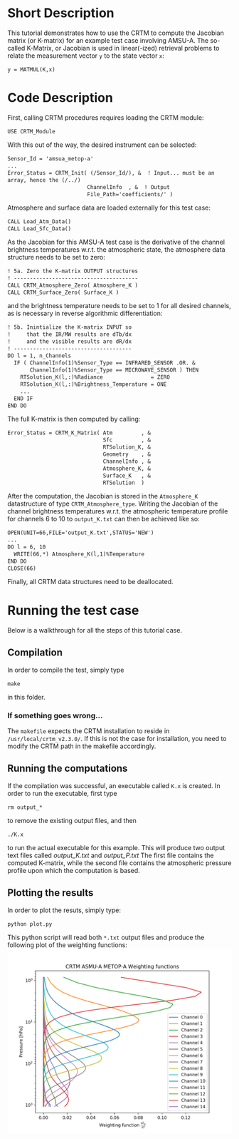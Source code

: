 # Short Description
This tutorial demonstrates how to use the CRTM to compute the Jacobian matrix (or K-matrix) for an example test case involving AMSU-A.
The so-called K-Matrix, or Jacobian is used in linear(-ized) retrieval problems to relate the measurement vector `y` to the state vector `x`:
```Fortran
y = MATMUL(K,x)
```
# Code Description
First, calling CRTM procedures requires loading the CRTM module:
```Fortran
USE CRTM_Module
```
With this out of the way, the desired instrument can be selected:
```Fortran
Sensor_Id = 'amsua_metop-a'
...
Error_Status = CRTM_Init( (/Sensor_Id/), &  ! Input... must be an array, hence the (/../)
                         ChannelInfo  , &  ! Output
                         File_Path='coefficients/' )
```
Atmosphere and surface data are loaded externally for this test case:
```Fortran
CALL Load_Atm_Data()
CALL Load_Sfc_Data()
```
As the Jacobian for this AMSU-A test case is the derivative of the channel brightness temperatures w.r.t. the atmospheric state, the atmosphere data structure needs to be set to zero:
```Fortran
! 5a. Zero the K-matrix OUTPUT structures
! ---------------------------------------
CALL CRTM_Atmosphere_Zero( Atmosphere_K )
CALL CRTM_Surface_Zero( Surface_K )
```
and the brightness temperature needs to be set to 1 for all desired channels, as is necessary in reverse algorithmic differentiation:
```
! 5b. Inintialize the K-matrix INPUT so
!     that the IR/MW results are dTb/dx
!     and the visible results are dR/dx
! -------------------------------------
DO l = 1, n_Channels
  IF ( ChannelInfo(1)%Sensor_Type == INFRARED_SENSOR .OR. &
       ChannelInfo(1)%Sensor_Type == MICROWAVE_SENSOR ) THEN
    RTSolution_K(l,:)%Radiance               = ZERO
    RTSolution_K(l,:)%Brightness_Temperature = ONE
    ...
  END IF
END DO
```
The full K-matrix is then computed by calling:
```Fortran
Error_Status = CRTM_K_Matrix( Atm         , &
                              Sfc         , &
                              RTSolution_K, &
                              Geometry    , &
                              ChannelInfo , &
                              Atmosphere_K, &
                              Surface_K   , &
                              RTSolution  )
```
After the computation, the Jacobian is stored in the `Atmosphere_K` datastructure of type `CRTM_Atmosphere_type`.
Writing the Jacobian of the channel brightness temperatures w.r.t. the atmospheric temperature profile for channels 6 to 10 to `output_K.txt` can then be achieved like so:
```Fortran
OPEN(UNIT=66,FILE='output_K.txt',STATUS='NEW')
...
DO l = 6, 10
  WRITE(66,*) Atmosphere_K(l,1)%Temperature
END DO 
CLOSE(66)
```
Finally, all CRTM data structures need to be deallocated.

# Running the test case
Below is a walkthrough for all the steps of this tutorial case.

## Compilation
In order to compile the test, simply type 
```
make 
```
in this folder.

### If something goes wrong...
The `makefile` expects the CRTM installation to reside in `/usr/local/crtm_v2.3.0/`.
If this is not the case for installation, you need to modify the CRTM path in the makefile accordingly.

## Running the computations
If the compilation was successful, an executable called `K.x` is created.
In order to run the executable, first type 
```
rm output_*
```
to remove the existing output files, and then 
```
./K.x
```
to run the actual executable for this example. This will produce two output text files called *output_K.txt* and *output_P.txt* 
The first file contains the computed K-matrix, while the second file contains the atmospheric pressure profile upon which the computation is based.

## Plotting the results
In order to plot the resuts, simply type:
```
python plot.py
```
This python script will read both `*.txt` output files and produce the following plot of the weighting functions:
![Image of AMSU-A weighting functions.](kmatrix_amsu-a.png)
